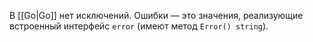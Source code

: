 В [[Go|Go]] нет исключений. Ошибки — это значения, реализующие встроенный интерфейс `error` (имеют метод `Error() string`).

